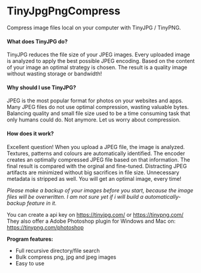 # TinyJpgPngCompress
Compress image files local on your computer with TinyJPG / TinyPNG.

<b><h4>What does TinyJPG do?</h4></b>
<p>TinyJPG reduces the file size of your JPEG images. Every uploaded image is analyzed to apply the best possible JPEG encoding. Based on the content of your image an optimal strategy is chosen. The result is a quality image without wasting storage or bandwidth!</p>

<b><h4>Why should I use TinyJPG?</h4></b>
<p>JPEG is the most popular format for photos on your websites and apps. Many JPEG files do not use optimal compression, wasting valuable bytes. Balancing quality and small file size used to be a time consuming task that only humans could do. Not anymore. Let us worry about compression.</p>

<b><h4>How does it work?</h4></b>
<p>Excellent question! When you upload a JPEG file, the image is analyzed. Textures, patterns and colours are automatically identified. The encoder creates an optimally compressed JPEG file based on that information. The final result is compared with the orginal and fine-tuned. Distracting JPEG artifacts are minimized without big sacrifices in file size. Unnecessary metadata is stripped as well. You will get an optimal image, every time!</p>

<em>Please make a backup of your images before you start, because the image files will be overwritten. I am not sure yet if i will build a automatically-backup feature in it.</em>

You can create a api key on https://tinyjpg.com/ or https://tinypng.com/
They also offer a Adobe Photoshop plugin for Windows and Mac on: https://tinypng.com/photoshop

<b>Program features:</b>
- Full recursive directory/file search
- Bulk compress png, jpg and jpeg images
- Easy to use
